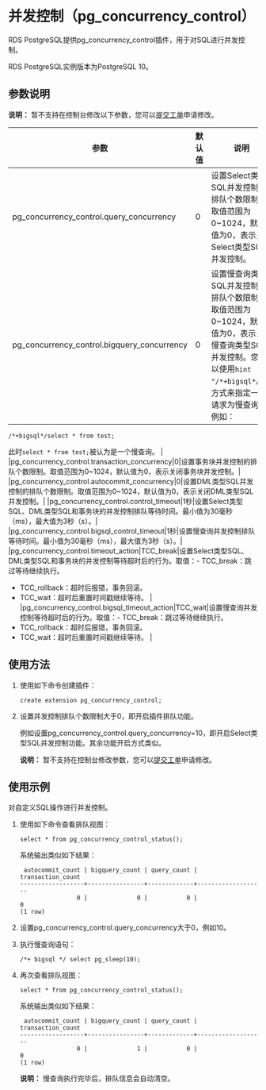 # 并发控制（pg\_concurrency\_control）

RDS PostgreSQL提供pg\_concurrency\_control插件，用于对SQL进行并发控制。

RDS PostgreSQL实例版本为PostgreSQL 10。

## 参数说明

**说明：** 暂不支持在控制台修改以下参数，您可以[提交工单](https://workorder-intl.console.aliyun.com/#/ticket/createIndex)申请修改。

|参数|默认值|说明|
|--|---|--|
|pg\_concurrency\_control.query\_concurrency|0|设置Select类型SQL并发控制的排队个数限制。取值范围为0~1024，默认值为0，表示关闭Select类型SQL并发控制。|
|pg\_concurrency\_control.bigquery\_concurrency|0|设置慢查询类型SQL并发控制的排队个数限制。取值范围为0~1024，默认值为0，表示关闭慢查询类型SQL并发控制。您可以使用`hint "/*+bigsql*/"`的方式来指定一个请求为慢查询。例如：

```
/*+bigsql*/select * from test;
```

此时`select * from test;`被认为是一个慢查询。 |
|pg\_concurrency\_control.transaction\_concurrency|0|设置事务块并发控制的排队个数限制。取值范围为0~1024，默认值为0，表示关闭事务块并发控制。|
|pg\_concurrency\_control.autocommit\_concurrency|0|设置DML类型SQL并发控制的排队个数限制。取值范围为0~1024，默认值为0，表示关闭DML类型SQL并发控制。|
|pg\_concurrency\_control.control\_timeout|1秒|设置Select类型SQL、DML类型SQL和事务块的并发控制排队等待时间。最小值为30毫秒（ms），最大值为3秒（s）。|
|pg\_concurrency\_control.bigsql\_control\_timeout|1秒|设置慢查询并发控制排队等待时间。最小值为30毫秒（ms），最大值为3秒（s）。|
|pg\_concurrency\_control.timeout\_action|TCC\_break|设置Select类型SQL、DML类型SQL和事务块的并发控制等待超时后的行为。取值：-   TCC\_break：跳过等待继续执行。
-   TCC\_rollback：超时后报错，事务回滚。
-   TCC\_wait：超时后重置时间戳继续等待。 |
|pg\_concurrency\_control.bigsql\_timeout\_action|TCC\_wait|设置慢查询并发控制等待超时后的行为。取值：-   TCC\_break：跳过等待继续执行。
-   TCC\_rollback：超时后报错，事务回滚。
-   TCC\_wait：超时后重置时间戳继续等待。 |

## 使用方法

1.  使用如下命令创建插件：

    ```
    create extension pg_concurrency_control;
    ```

2.  设置并发控制排队个数限制大于0，即开启插件排队功能。

    例如设置pg\_concurrency\_control.query\_concurrency=10，即开启Select类型SQL并发控制功能。其余功能开启方式类似。

    **说明：** 暂不支持在控制台修改参数，您可以[提交工单](https://workorder-intl.console.aliyun.com/#/ticket/createIndex)申请修改。


## 使用示例

对自定义SQL操作进行并发控制。

1.  使用如下命令查看排队视图：

    ```
    select * from pg_concurrency_control_status();
    ```

    系统输出类似如下结果：

    ```
     autocommit_count | bigquery_count | query_count | transaction_count 
    ------------------+----------------+-------------+-------------------
                    0 |              0 |           0 |                 0 
    (1 row)
    ```

2.  设置pg\_concurrency\_control.query\_concurrency大于0，例如10。

3.  执行慢查询语句：

    ```
    /*+ bigsql */ select pg_sleep(10);
    ```

4.  再次查看排队视图：

    ```
    select * from pg_concurrency_control_status();
    ```

    系统输出类似如下结果：

    ```
     autocommit_count | bigquery_count | query_count | transaction_count 
    ------------------+----------------+-------------+-------------------
                    0 |              1 |           0 |                 0 
    (1 row)
    ```

    **说明：** 慢查询执行完毕后，排队信息会自动清空。


